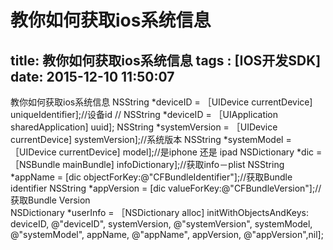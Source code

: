 ﻿# 教你如何获取ios系统信息
title: 教你如何获取ios系统信息
tags : [IOS开发SDK]
date: 2015-12-10 11:50:07
---

教你如何获取ios系统信息
NSString *deviceID  =  ［UIDevice currentDevice] uniqueIdentifier];//设备id
// NSString *deviceID   =   ［UIApplication sharedApplication] uuid];
NSString *systemVersion   =   ［UIDevice currentDevice] systemVersion];//系统版本
NSString *systemModel    =   ［UIDevice currentDevice] model];//是iphone 还是 ipad
NSDictionary *dic    =   ［NSBundle mainBundle] infoDictionary];//获取info－plist
NSString *appName  =   [dic objectForKey:@"CFBundleIdentifier"];//获取Bundle identifier
NSString *appVersion   =   [dic valueForKey:@"CFBundleVersion"];//获取Bundle Version    
NSDictionary *userInfo = ［NSDictionary alloc] initWithObjectsAndKeys:
    deviceID, @"deviceID",
    systemVersion, @"systemVersion",
    systemModel, @"systemModel",
    appName, @"appName",
    appVersion, @"appVersion",nil];
